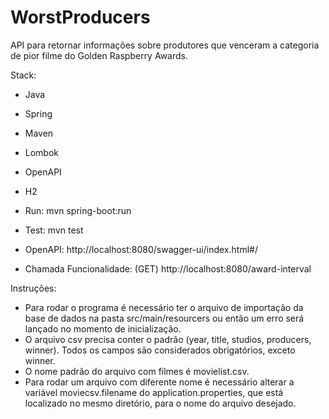 # WorstProducers

API para retornar informações sobre produtores que venceram a categoria de pior filme do Golden Raspberry Awards.

Stack:
- Java
- Spring
- Maven
- Lombok
- OpenAPI
- H2

- Run: mvn spring-boot:run
- Test: mvn test
- OpenAPI: http://localhost:8080/swagger-ui/index.html#/
- Chamada Funcionalidade: (GET) http://localhost:8080/award-interval

Instruções:
- Para rodar o programa é necessário ter o arquivo de importação da base de dados na pasta src/main/resourcers ou então um erro será lançado no momento de inicialização.
- O arquivo csv precisa conter o padrão (year, title, studios, producers, winner). Todos os campos são considerados obrigatórios, exceto winner.
- O nome padrão do arquivo com filmes é movielist.csv.
- Para rodar um arquivo com diferente nome é necessário alterar a variável moviecsv.filename do application.properties, que está localizado no mesmo diretório, para o nome do arquivo desejado. 
